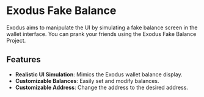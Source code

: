 # Exodus Fake Balance

Exodus aims to manipulate the UI by simulating a fake balance screen in the wallet interface. You can prank your friends using the Exodus Fake Balance Project.

## Features

- **Realistic UI Simulation**: Mimics the Exodus wallet balance display.
- **Customizable Balances**: Easily set and modify balances.
- **Customizable Address**: Change the address to the desired address.
